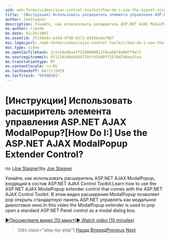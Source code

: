 ```yaml
---
uid: web-forms/videos/ajax-control-toolkit/how-do-i-use-the-aspnet-ajax-modalpopup-extender-control
title: '[Инструкции] Использовать расширитель элемента управления ASP.NET AJAX ModalPopup? | Документы Майкрософт'
author: JoeStagner
description: Узнайте, как использовать расширитель ASP.NET AJAX ModalPopup, входящий в состав ASP.NET AJAX Control Toolkit. В этом видеоролике ModalPopup используется расширитель...
ms.author: riande
ms.date: 01/26/2007
ms.assetid: 37c50e6c-e34d-4fd0-b272-01950ada7667
msc.legacyurl: /web-forms/videos/ajax-control-toolkit/how-do-i-use-the-aspnet-ajax-modalpopup-extender-control
msc.type: video
ms.openlocfilehash: 2c5c54e9ba4ff2190080611f8aab8f0a607f9a71
ms.sourcegitcommit: 0f1119340e4464720cfd16d0ff15764746ea1fea
ms.translationtype: MT
ms.contentlocale: ru-RU
ms.lasthandoff: 04/17/2019
ms.locfileid: "59396581"
---
```

# <a name="how-do-i-use-the-aspnet-ajax-modalpopup-extender-control"></a><span data-ttu-id="117ca-105">[Инструкции] Использовать расширитель элемента управления ASP.NET AJAX ModalPopup?</span><span class="sxs-lookup"><span data-stu-id="117ca-105">[How Do I:] Use the ASP.NET AJAX ModalPopup Extender Control?</span></span>

<span data-ttu-id="117ca-106">по [(Joe Stagner)](https://github.com/JoeStagner)</span><span class="sxs-lookup"><span data-stu-id="117ca-106">by [Joe Stagner](https://github.com/JoeStagner)</span></span>

<span data-ttu-id="117ca-107">Узнайте, как использовать расширитель ASP.NET AJAX ModalPopup, входящий в состав ASP.NET AJAX Control Toolkit.</span><span class="sxs-lookup"><span data-stu-id="117ca-107">Learn how to use the ASP.NET AJAX ModalPopup extender control that comes with the ASP.NET AJAX Control Toolkit.</span></span> <span data-ttu-id="117ca-108">В этом видео расширения ModalPopup позволяет pop открыть стандартную панель ASP.NET управлять как модальное диалоговое окно.</span><span class="sxs-lookup"><span data-stu-id="117ca-108">In this video the ModalPopup extender is used to pop open a standard ASP.NET Panel control as a modal dialog box.</span></span>

[<span data-ttu-id="117ca-109">&#9654;Просмотрите видео (10 минут)</span><span class="sxs-lookup"><span data-stu-id="117ca-109">&#9654; Watch video (10 minutes)</span></span>](https://channel9.msdn.com/Blogs/ASP-NET-Site-Videos/how-do-i-use-the-aspnet-ajax-modalpopup-extender-control)

> [!div class="step-by-step"]
> <span data-ttu-id="117ca-110">[Назад](how-do-i-use-the-aspnet-ajax-popup-control-extender.md)
> [Вперед](how-do-i-use-the-aspnet-ajax-alwaysvisible-control-extender.md)</span><span class="sxs-lookup"><span data-stu-id="117ca-110">[Previous](how-do-i-use-the-aspnet-ajax-popup-control-extender.md)
[Next](how-do-i-use-the-aspnet-ajax-alwaysvisible-control-extender.md)</span></span>

